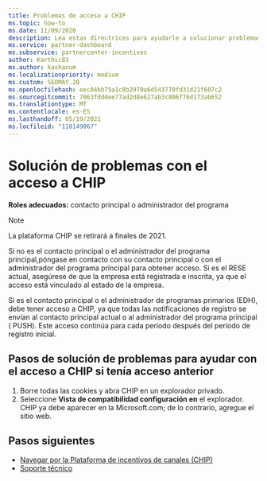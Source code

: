 ```yaml
---
title: Problemas de acceso a CHIP
ms.topic: how-to
ms.date: 11/09/2020
description: Lea estas directrices para ayudarle a solucionar problemas relacionados con el uso de la herramienta Channel Incentives Platform (CHIP).
ms.service: partner-dashboard
ms.subservice: partnercenter-incentives
author: Karthic83
ms.author: kashanum
ms.localizationpriority: medium
ms.custom: SEOMAY.20
ms.openlocfilehash: eec04bb75a1c8b2979a6d543770fd31d21f607c2
ms.sourcegitcommit: 7063fdddee77ad2d8e627ab3c806f76d173ab652
ms.translationtype: MT
ms.contentlocale: es-ES
ms.lasthandoff: 05/19/2021
ms.locfileid: "110149067"
---
```

# <a name="troubleshoot-issues-with-accessing-chip"></a>Solución de problemas con el acceso a CHIP

**Roles adecuados:** contacto principal o administrador del programa

>[!NOTE]
>La plataforma CHIP se retirará a finales de 2021.

Si no es el contacto principal o el administrador del programa principal,póngase en contacto con su contacto principal o con el administrador del programa principal para obtener acceso. Si es el RESE actual, asegúrese de que la empresa está registrada e inscrita, ya que el acceso está vinculado al estado de la empresa.

Si es el contacto principal o el administrador de programas primarios (EDH), debe tener acceso a CHIP, ya que todas las notificaciones de registro se envían al contacto principal actual o al administrador del programa principal ( PUSH). Este acceso continúa para cada período después del período de registro inicial.

## <a name="troubleshooting-steps-to-assist-with-accessing-chip-if-you-had-prior-access"></a>Pasos de solución de problemas para ayudar con el acceso a CHIP si tenía acceso anterior

1. Borre todas las cookies y abra CHIP en un explorador privado.
1. Seleccione **Vista de compatibilidad configuración en** el explorador. CHIP ya debe aparecer en la Microsoft.com; de lo contrario, agregue el sitio web.

## <a name="next-steps"></a>Pasos siguientes

- [Navegar por la Plataforma de incentivos de canales (CHIP)](chip-intro.md)
- [Soporte técnico](report-problems-with-partner-center.md)